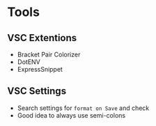 # Tools
## VSC Extentions
* Bracket Pair Colorizer
* DotENV
* ExpressSnippet

## VSC Settings
* Search settings for `format on Save` and check
* Good idea to always use semi-colons
